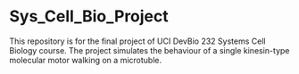 # Sys_Cell_Bio_Project

This repository is for the final project of UCI DevBio 232 Systems Cell Biology course. The project simulates the behaviour of a single kinesin-type molecular motor walking on a microtuble.

